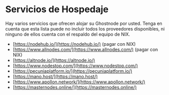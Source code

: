# Servicios de Hospedaje

Hay varios servicios que ofrecen alojar su Ghostnode por usted. Tenga en cuenta que esta lista puede no incluir todos los proveedores disponibles, ni ninguno de ellos cuenta con el respaldo del equipo de NIX.

* [https://nodehub.io/](https://nodehub.io/) \(pagar con NIX\)
* [https://www.allnodes.com/](https://www.allnodes.com/) \(pagar con NIX\)
* [https://altnode.io/](https://altnode.io/)
* [https://www.nodestop.com/](https://www.nodestop.com/)
* [https://pecuniaplatform.io/](https://pecuniaplatform.io/)
* [https://mano.host/](https://mano.host/)
* [https://www.apollon.network/](https://www.apollon.network/)
* [https://masternodes.online/](https://masternodes.online/)



